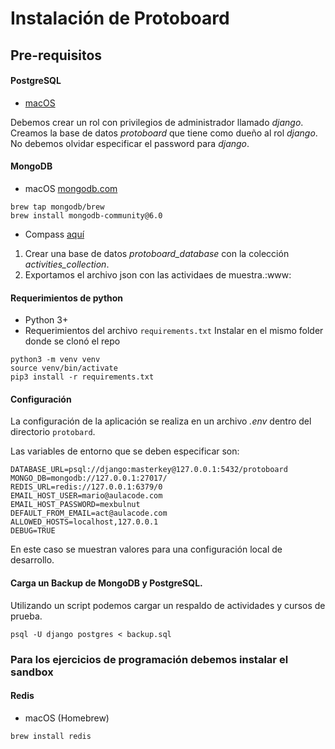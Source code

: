 # Instalación de Protoboard

## Pre-requisitos

#### PostgreSQL
 - [macOS](https://www.postgresql.org/download/macosx/)

Debemos crear un rol con privilegios de administrador llamado *django*. 
Creamos la base de datos *protoboard* que tiene como dueño al rol *django*. 
No debemos olvidar especificar el password para *django*.
 

#### MongoDB
  - macOS [mongodb.com](https://www.mongodb.com/docs/manual/tutorial/install-mongodb-on-os-x/)
```
brew tap mongodb/brew 
brew install mongodb-community@6.0
```
  - Compass [aquí](https://www.mongodb.com/products/compass)
 1. Crear una base de datos *protoboard_database* con la colección *activities_collection*.
 2. Exportamos el archivo json con las actividaes de muestra.:www:
  
#### Requerimientos de python
  - Python 3+ 
  - Requerimientos del archivo `requirements.txt`
  Instalar en el mismo folder donde se clonó el repo
```
python3 -m venv venv
source venv/bin/activate
pip3 install -r requirements.txt
```

#### Configuración
La configuración de la aplicación se realiza en un archivo *.env* dentro
del directorio `protobard`.

Las variables de entorno que se deben especificar son:

```
DATABASE_URL=psql://django:masterkey@127.0.0.1:5432/protoboard
MONGO_DB=mongodb://127.0.0.1:27017/
REDIS_URL=redis://127.0.0.1:6379/0
EMAIL_HOST_USER=mario@aulacode.com
EMAIL_HOST_PASSWORD=mexbulnut
DEFAULT_FROM_EMAIL=act@aulacode.com
ALLOWED_HOSTS=localhost,127.0.0.1
DEBUG=TRUE
```
En este caso se muestran valores para una configuración local 
de desarrollo.

#### Carga un Backup de MongoDB y PostgreSQL. 
Utilizando un script podemos cargar un respaldo de actividades y cursos de prueba.

```
psql -U django postgres < backup.sql
```

### Para los ejercicios de programación debemos instalar el sandbox

#### Redis
 - macOS (Homebrew)
```
brew install redis
```


